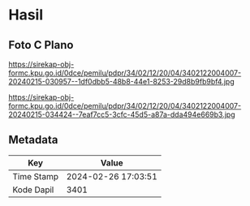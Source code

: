 # Hasil

## Foto C Plano

https://sirekap-obj-formc.kpu.go.id/0dce/pemilu/pdpr/34/02/12/20/04/3402122004007-20240215-030957--1df0dbb5-48b8-44e1-8253-29d8b9fb9bf4.jpg

https://sirekap-obj-formc.kpu.go.id/0dce/pemilu/pdpr/34/02/12/20/04/3402122004007-20240215-034424--7eaf7cc5-3cfc-45d5-a87a-dda494e669b3.jpg


## Metadata

| Key        | Value               |
| ---------- | ------------------- |
| Time Stamp | 2024-02-26 17:03:51 |
| Kode Dapil | 3401                |



